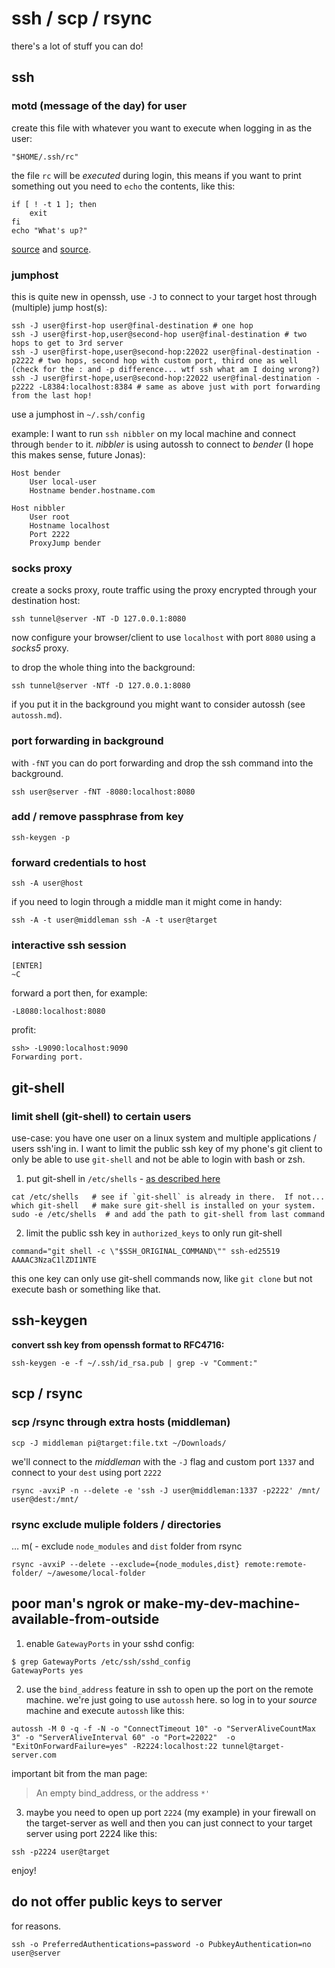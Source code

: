 # ssh / scp / rsync

there's a lot of stuff you can do!

## ssh

### motd (message of the day) for user

create this file with whatever you want to execute when logging in as the user:

```
"$HOME/.ssh/rc"
```

the file `rc` will be *executed* during login, this means if you want to print something out you need to `echo` the contents, like this:

```
if [ ! -t 1 ]; then
    exit
fi
echo "What's up?"
```

[source](https://serverfault.com/a/653405) and [source](https://serverfault.com/a/311463).

### jumphost

this is quite new in openssh, use `-J` to connect to your target host through (multiple) jump host(s):

```
ssh -J user@first-hop user@final-destination # one hop
ssh -J user@first-hop,user@second-hop user@final-destination # two hops to get to 3rd server
ssh -J user@first-hope,user@second-hop:22022 user@final-destination -p2222 # two hops, second hop with custom port, third one as well (check for the : and -p difference... wtf ssh what am I doing wrong?)
ssh -J user@first-hope,user@second-hop:22022 user@final-destination -p2222 -L8384:localhost:8384 # same as above just with port forwarding from the last hop!
```

use a jumphost in `~/.ssh/config`

example: I want to run `ssh nibbler` on my local machine and connect through `bender` to it. *nibbler* is using autossh to connect to *bender* (I hope this makes sense, future Jonas):

```
Host bender
    User local-user
    Hostname bender.hostname.com

Host nibbler
    User root
    Hostname localhost
    Port 2222
    ProxyJump bender
```

### socks proxy

create a socks proxy, route traffic using the proxy encrypted through your destination host:

```
ssh tunnel@server -NT -D 127.0.0.1:8080
```

now configure your browser/client to use `localhost` with port `8080` using a *socks5* proxy.

to drop the whole thing into the background:

```
ssh tunnel@server -NTf -D 127.0.0.1:8080
```

if you put it in the background you might want to consider autossh (see `autossh.md`).

### port forwarding in background

with `-fNT` you can do port forwarding and drop the ssh command into the background.

```
ssh user@server -fNT -8080:localhost:8080
```

### add / remove passphrase from key

```
ssh-keygen -p
```

### forward credentials to host

```
ssh -A user@host
```

if you need to login through a middle man it might come in handy:

```
ssh -A -t user@middleman ssh -A -t user@target
```

### interactive ssh session

```
[ENTER]
~C
```

forward a port then, for example:

```
-L8080:localhost:8080
```

profit:

```
ssh> -L9090:localhost:9090
Forwarding port.
```

## git-shell

### limit shell (git-shell) to certain users

use-case: you have one user on a linux system and multiple applications / users ssh'ing in. I want to limit the public ssh key of my phone's git client to only be able to use `git-shell` and not be able to login with bash or zsh.

1. put git-shell in `/etc/shells` - [as described here](https://git-scm.com/book/en/v2/Git-on-the-Server-Setting-Up-the-Server)

```
cat /etc/shells   # see if `git-shell` is already in there.  If not...
which git-shell   # make sure git-shell is installed on your system.
sudo -e /etc/shells  # and add the path to git-shell from last command
```

2. limit the public ssh key in `authorized_keys` to only run git-shell

```
command="git shell -c \"$SSH_ORIGINAL_COMMAND\"" ssh-ed25519 AAAAC3NzaC1lZDI1NTE
```

this one key can only use git-shell commands now, like `git clone` but not execute bash or something like that.

## ssh-keygen

**convert ssh key from openssh format to RFC4716:**

```
ssh-keygen -e -f ~/.ssh/id_rsa.pub | grep -v "Comment:"
```

## scp / rsync

### scp /rsync through extra hosts (middleman)

```shell
scp -J middleman pi@target:file.txt ~/Downloads/
```

we'll connect to the *middleman* with the `-J` flag and custom port `1337` and connect to your `dest` using port `2222`

```
rsync -avxiP -n --delete -e 'ssh -J user@middleman:1337 -p2222' /mnt/ user@dest:/mnt/
```

### rsync exclude muliple folders / directories

… m( - exclude `node_modules` and `dist` folder from rsync

```shell
rsync -avxiP --delete --exclude={node_modules,dist} remote:remote-folder/ ~/awesome/local-folder
```

## poor man's ngrok or make-my-dev-machine-available-from-outside

1. enable `GatewayPorts` in your sshd config:

```
$ grep GatewayPorts /etc/ssh/sshd_config
GatewayPorts yes
```

2. use the `bind_address` feature in ssh to open up the port on the remote machine. we're just going to use `autossh` here. so log in to your *source* machine and execute `autossh` like this:

```
autossh -M 0 -q -f -N -o "ConnectTimeout 10" -o "ServerAliveCountMax 3" -o "ServerAliveInterval 60" -o "Port=22022"  -o "ExitOnForwardFailure=yes" -R2224:localhost:22 tunnel@target-server.com
```

important bit from the man page:

> An empty bind_address, or the address `*'`

3. maybe you need to open up port `2224` (my example) in your firewall on the target-server as well and then you can just connect to your target server using port 2224 like this:

```
ssh -p2224 user@target
```

enjoy!

## do not offer public keys to server

for reasons.

```shell
ssh -o PreferredAuthentications=password -o PubkeyAuthentication=no user@server
```
